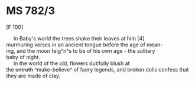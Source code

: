 # MS 782/3

[F 100]

&nbsp;&nbsp;&nbsp;&nbsp;&nbsp;In Baby's world the trees shake their leaves at him [4] \
murmuring verses in an ancient tongue before the age of mean- \
ing, and the moon feig^n^s to be of his own age - the solitary \
baby of night. \
&nbsp;&nbsp;&nbsp;&nbsp;&nbsp;In the world of the old, flowers dutifully blush at \
the ~~untruth~~ ^make-believe^ of faery legends, and broken dolls confess that \
they are made of clay.
